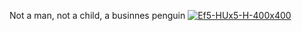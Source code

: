 Not a man, not a child, a businnes penguin
<a href="https://imgbb.com/"><img src="https://i.ibb.co/XVmB5sN/Ef5-HUx5-H-400x400.jpg" alt="Ef5-HUx5-H-400x400" border="0"></a><br /><a target='_blank' href='https://pt-br.imgbb.com/'></a><br />
